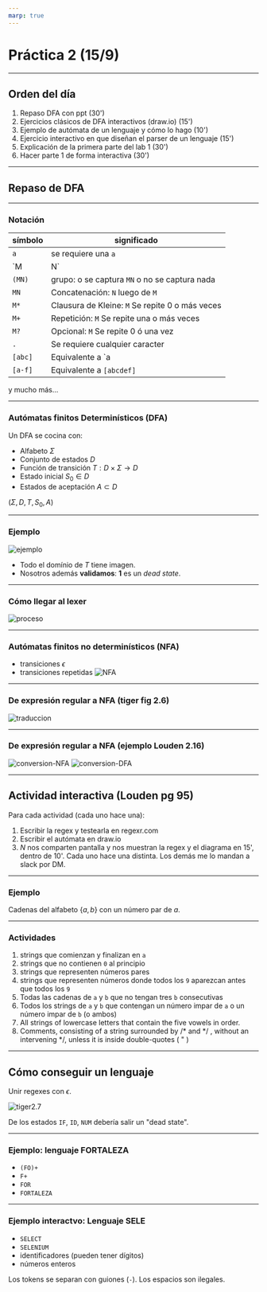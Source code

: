 ```yaml
---
marp: true
---
```

# Práctica 2 (15/9)
---
## Orden del día
1. Repaso DFA con ppt (30')
2. Ejercicios clásicos de DFA interactivos (draw.io) (15')
3. Ejemplo de autómata de un lenguaje y cómo lo hago (10')
4. Ejercicio interactivo en que diseñan el parser de un lenguaje (15')
5. Explicación de la primera parte del lab 1 (30')
6. Hacer parte 1 de forma interactiva (30')
---
## Repaso de DFA
---
### Notación

| símbolo | significado |
|-|-|
|`a`| se requiere una `a`|
|`M|N`|alternativas: se requiere `M` o `N`|
|`(MN)`|grupo: o se captura `MN` o no se captura nada|
|`MN`|Concatenación: `N` luego de `M`|
|`M*`|Clausura de Kleine: `M` Se repite 0 o más veces|
|`M+`|Repetición: `M` Se repite una o más veces|
|`M?`|Opcional: `M` Se repite 0 ó una vez|
|`.`|Se requiere cualquier caracter|
|`[abc]`|Equivalente a `a|b|c`|
|`[a-f]`|Equivalente a `[abcdef]`|

y mucho más...

---
### Autómatas finitos Determinísticos (DFA)
Un DFA se cocina con:

- Alfabeto $\Sigma$
- Conjunto de estados $D$
- Función de transición $T:D\times\Sigma\rightarrow D$
- Estado inicial $S_0 \in D$
- Estados de aceptación $A \subset D$

$(\Sigma,D,T,S_0,A)$

---

### Ejemplo
![ejemplo](./automata.png)

- Todo el domínio de $T$ tiene imagen.
- Nosotros además **validamos**: **1** es un _dead state_. 

---

### Cómo llegar al lexer
![proceso](./proceso.png)

---
### Autómatas finitos no determinísticos (NFA)
- transiciones $\epsilon$
- transiciones repetidas
![NFA](./automata-NFA.png)
---

### De expresión regular a NFA (tiger fig 2.6)
![traduccion](./traduccion.png)

---

### De expresión regular a NFA (ejemplo Louden 2.16)
![conversion-NFA](./conversion-NFA.png)
![conversion-DFA](./conversion-DFA.png)

---

## Actividad interactiva (Louden pg 95)
Para cada actividad (cada uno hace una):
1. Escribir la regex y testearla en regexr.com
2. Escribir el autómata en draw.io
3. $N$ nos comparten pantalla y nos muestran la regex y el diagrama en 15', dentro de 10'. Cada uno hace una distinta. Los demás me lo mandan a slack por DM.

---

### Ejemplo
Cadenas del alfabeto $\{a,b\}$ con un número par de $a$. 

---

### Actividades
1. strings que comienzan y finalizan en `a`
2. strings que no contienen `0` al principio
3. strings que representen números pares
4. strings que representen números donde todos los `9` aparezcan antes que todos los `9`
5. Todas las cadenas de `a` y `b` que no tengan tres `b` consecutivas
6. Todos los strings de `a` y `b` que contengan un número impar de `a` o un número impar de `b` (o ambos)
7. All strings of lowercase letters that contain the five vowels in order.
8. Comments, consisting of a string surrounded by /* and */ , without an intervening */, unless it is inside double-quotes ( " )

---

## Cómo conseguir un lenguaje

Unir regexes con $\epsilon$.

![tiger2.7](./tiger.2.7.png)

De los estados `IF`, `ID`, `NUM` debería salir un "dead state".

---

### Ejemplo: lenguaje FORTALEZA
- `(FO)+ `
- `F+`
- `FOR`
- `FORTALEZA`

---

### Ejemplo interactvo: Lenguaje SELE
- `SELECT`
- `SELENIUM`
- identificadores (pueden tener dígitos)
- números enteros

Los tokens se separan con guiones (`-`). Los espacios son ilegales.